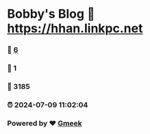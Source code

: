 # Bobby's Blog :link: https://hhan.linkpc.net 
### :page_facing_up: [6](https://hhan.linkpc.net/tag.html) 
### :speech_balloon: 1 
### :hibiscus: 3185 
### :alarm_clock: 2024-07-09 11:02:04 
### Powered by :heart: [Gmeek](https://github.com/Meekdai/Gmeek)
